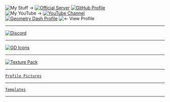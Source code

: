 ![My Stuff ->](https://cdn.discordapp.com/emojis/887622415784488971.png?size=128)
[![Official Server](https://cdn.discordapp.com/emojis/874089012489519114.png?size=80)](https://discord.gg/JGEjfm5Gn4)
[![GitHub Profile](https://cdn.discordapp.com/emojis/874089226197692436.png?size=80)](https://github.com/Reper2)  
![My YouTube ->](https://cdn.discordapp.com/emojis/887622823550529607.png?size=128)
[![YouTube Channel](https://cdn.discordapp.com/emojis/874090930855092265.png?size=80)](https://www.youtube.com/channel/UCofCDfLjs_TkiC-p0-k_9XA)  
[![Geometry Dash Profile](https://cdn.discordapp.com/emojis/651522650992148492.png?size=80)](https://gdbrowser.com/u/ReperGD2)
![<- View Profile](https://cdn.discordapp.com/emojis/887622199178063892.png?size=128)  

---

[![`Discord`](https://media.discordapp.net/attachments/888230424625680515/888622176293507153/discord.png)](https://reper2.github.io/Downloadable-Files/discord)

---

[![`GD Icons`](https://media.discordapp.net/attachments/888230424625680515/888621635853246464/GJ_garageBtn_001.png)](https://reper2.github.io/Downloadable-Files/gd-icons)

---

[![`Texture Pack`](https://media.discordapp.net/attachments/888230424625680515/888622662912450610/GJ_creatorBtn_001.png)](https://reper2.github.io/Downloadable-Files/texture-pack)

---

[`Profile Pictures`](https://reper2.github.io/Downloadable-Files/pfp)

---

[`Templates`](https://reper2.github.io/Downloadable-Files/templates)

---
